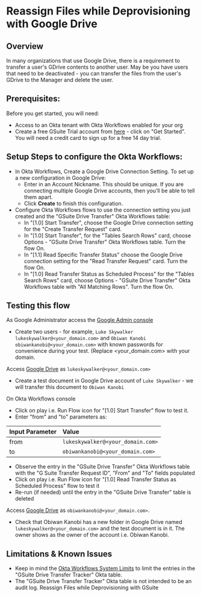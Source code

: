 # Reassign Files while Deprovisioning with Google Drive

## Overview


In many organizations that use Google Drive, there is a requirement to transfer a user's GDrive contents to another user. May be you have users that need to be deactivated - you can transfer the files from the user's GDrive to the Manager and delete the user.

## Prerequisites: 

Before you get started, you will need:
- Access to an Okta tenant with Okta Workflows enabled for your org 
- Create a free GSuite Trial account from [here](https://gsuite.google.com/) - click on "Get Started". You will need a credit card to sign up for a free 14 day trial. 

## Setup Steps to configure the Okta Workflows: 
- In Okta Workflows, Create a Google Drive Connection Setting. To set up a new configuration in Google Drive:
    - Enter in an Account Nickname. This should be unique. If you are connecting multiple Google Drive accounts, then you’ll be able to tell them apart.
    - Click **Create** to finish this configuration.
- Configure Okta Workflows flows to use the connection setting you just created and the "GSuite Drive Transfer" Okta Workflows table:
    - In "[1.0] Start Transfer", choose the Google Drive connection setting for the "Create Transfer Request" card. 
    - In "[1.0] Start Transfer", for the "Tables Search Rows" card, choose Options -  "GSuite Drive Transfer" Okta Workflows table. Turn the flow On.
    - In "[1.1] Read Specific Transfer Status" choose the Google Drive connection setting for the "Read Transfer Request" card. Turn the flow On.
    - In "[1.0] Read Transfer Status as Scheduled Process" for the "Tables Search Rows" card, choose Options -  "GSuite Drive Transfer" Okta Workflows table with "All Matching Rows". Turn the flow On. 

## Testing this flow

As Google Administrator access the [Google Admin console](https://admin.google.com) 


- Create two users - for example, `Luke Skywalker lukeskywalker@<your_domain.com>` and `Obiwan Kanobi obiwankanobi@<your_domain.com>` with known passwords for convenience during your test. (Replace <your_domain.com> with your domain. 

Access [Google Drive](https://drive.google.com) as `lukeskywalker@<your_domain.com>` 

   - Create a test document in Google Drive account of `Luke Skywalker` - we will transfer this document to `Obiwan Kanobi` 

On Okta Workflows console

   - Click on play i.e. Run Flow icon for  "[1.0] Start Transfer" flow  to test it.
   - Enter "from" and "to" parameters as:

| Input Parameter  | Value  | 
|:----------|:----------|
| from    |  `lukeskywalker@<your_domain.com>`   | 
| to    |  `obiwankanobi@<your_domain.com>`    | 

   - Observe the entry in the "GSuite Drive Transfer" Okta Workflows table with the "G Suite Transfer Request ID", "From" and "To" fields populated
   - Click on play i.e. Run Flow icon for  "[1.0] Read Transfer Status as Scheduled  Process" flow  to test it
   - Re-run (if needed) until the entry in the  "GSuite Drive Transfer"  table is deleted

Access [Google Drive](https://drive.google.com) as `obiwankanobi@<your_domain.com>`.

   - Check that Obiwan Kanobi has a new folder in Google Drive named `lukeskywalker@<your_domain.com>` and the test document is in it. The owner shows as the owner of the account i.e. Obiwan Kanobi.   

## Limitations & Known Issues

- Keep in mind the [Okta Workflows System Limits](https://help.okta.com/en/prod/Content/Topics/Workflows/workflows-system-limits.htm) to limit the entries in the "GSuite Drive Transfer Tracker" Okta table. 
- The "GSuite Drive Transfer Tracker" Okta table is not intended to be an audit log.
Reassign Files while Deprovisioning with GSuite
